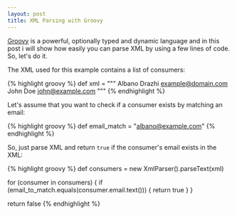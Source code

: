 ```yaml
---
layout: post
title: XML Parsing with Groovy
---
```


[Groovy](http://www.groovy-lang.org) is a powerful, optionally typed and dynamic language and in this post i will show how easily you can parse XML by using a few lines of code. So, let's do it.

The XML used for this example contains a list of consumers:

{% highlight groovy %}
def xml = """
<consumers>
    <consumer>
        <name>Albano Drazhi</name>
        <email>example@domain.com</email>
    </consumer>
    <consumer>
        <name>John Doe</name>
        <email>john@example.com</email>
    </consumer>
</consumers>
"""
{% endhighlight %}

Let's assume that you want to check if a consumer exists by matching an email:

{% highlight groovy %}
def email_match = "albano@example.com"
{% endhighlight %}

So, just parse XML and return `true` if the consumer's email exists in the XML:

{% highlight groovy %}
def consumers = new XmlParser().parseText(xml)

for (consumer in consumers) {
    if (email_to_match.equals(consumer.email.text())) {
        return true
    }
}

return false
{% endhighlight %}
